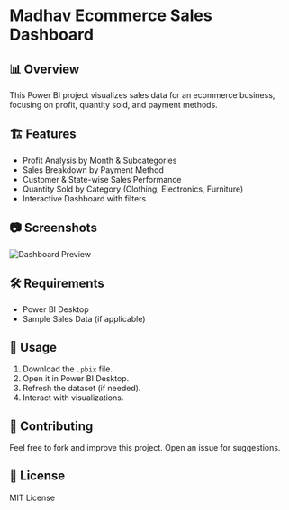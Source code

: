 # Madhav Ecommerce Sales Dashboard

## 📊 Overview
This Power BI project visualizes sales data for an ecommerce business, focusing on profit, quantity sold, and payment methods.

## 🏗 Features
- Profit Analysis by Month & Subcategories
- Sales Breakdown by Payment Method
- Customer & State-wise Sales Performance
- Quantity Sold by Category (Clothing, Electronics, Furniture)
- Interactive Dashboard with filters

## 📷 Screenshots
![Dashboard Preview](screenshots/dashboard.png)

## 🛠 Requirements
- Power BI Desktop
- Sample Sales Data (if applicable)

## 🚀 Usage
1. Download the `.pbix` file.
2. Open it in Power BI Desktop.
3. Refresh the dataset (if needed).
4. Interact with visualizations.

## 🤝 Contributing
Feel free to fork and improve this project. Open an issue for suggestions.

## 📜 License
MIT License
